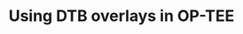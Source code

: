 ---
categories:
- bkk19
description: Recently up-streamed changes to OP-TEE allow a board-port to provide
  a DTB overlay in-memory to be merged into a main DTB by a later boot phase.<br />
  This would be a brief description of how that works and why you might want to consider
  it for your project.
image:
  featured: 'true'
  path: /assets/images/featured-images/bkk19/BKK19-403.png
session_attendee_num: '12'
session_id: BKK19-403
session_room: Session Room 1 (Lotus 1-2)
session_slot:
  end_time: '2019-04-04 08:55:00'
  start_time: '2019-04-04 08:30:00'
session_speakers:
- speaker_bio: ''
  speaker_company: NXSW Ltd
  speaker_image: /assets/images/speakers/bkk19/bryan-o-donoghue.jpg
  speaker_location: ''
  speaker_name: Bryan O'Donoghue
  speaker_position: Software engineer
  speaker_username: bryan.odonoghue
- speaker_bio: Embedded developer, Linux, u-boot, zephyr, ATF, OP-TEE.
  speaker_company: ''
  speaker_image: /assets/images/speakers/bkk19/bryan-o-donoghue.jpg
  speaker_location: ''
  speaker_name: Bryan O'Donoghue
  speaker_position: Linaro, Arm MBL
  speaker_username: bryan.odonoghue1
session_track: Security
tag: session
tags:
- IoT and Embedded
- Security
title: Using DTB overlays in OP-TEE
---